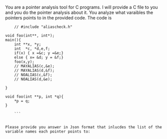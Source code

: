 You are a pointer analysis tool for C programs. I will provide a C file to you and you do the pointer analysis about it. You analyze what varaibles the pointers points to in the provided code. The code is 
``` 
    // #include "aliascheck.h"

void foo(int**, int*);
main(){
	int **x, *y;
	int  *c, *d,e,f;
	if(x) { x =&c; y =&e;}
	else { x= &d; y = &f;}
	foo(x,y);
    // MAYALIAS(c,&e);
    // MAYALIAS(d,&f);
    // NOALIAS(c,&f);
    // NOALIAS(d,&e);
	
}

void foo(int **p, int *q){
	*p = q;
}
 
    ```


Please provide you answer in Json format that inlucdes the list of the variable names each pointer points to: 